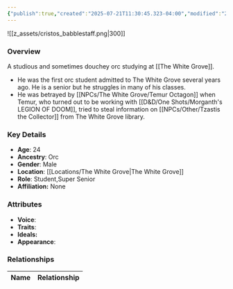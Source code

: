 ```yaml
---
{"publish":true,"created":"2025-07-21T11:30:45.323-04:00","modified":"2025-07-21T16:26:22.805-04:00","published":"2025-07-21T16:26:22.805-04:00","cssclasses":"","Age":"24","Ancestry":"Orc","Gender":"Male","Location":["[[Locations/The White Grove]]"],"Role":["Student","Super Senior"],"Affiliation":["None"]}
---
```



![[z_assets/cristos_babblestaff.png|300]]

### Overview
A studious and sometimes douchey orc studying at [[The White Grove]].

- He was the first orc student admitted to The White Grove several years ago. He is a senior but he struggles in many of his classes.
- He was betrayed by [[NPCs/The White Grove/Temur Octagon]] when Temur, who turned out to be working with [[D&D/One Shots/Morganth's LEGION OF DOOM]], tried to steal information on [[NPCs/Other/Tzastis the Collector]] from The White Grove library.

### Key Details
- **Age**: 24
- **Ancestry**: Orc
- **Gender**: Male
- **Location**: [[Locations/The White Grove\|The White Grove]]
- **Role**: Student,Super Senior
- **Affiliation:** None

### Attributes
- **Voice**: 
- **Traits**: 
- **Ideals:** 
- **Appearance**:

### Relationships

| Name              | Relationship |
| ----------------- | ------------ |

